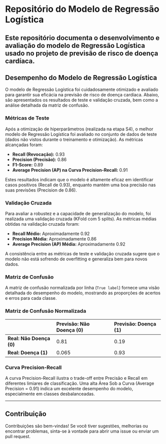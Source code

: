 # Repositório do Modelo de Regressão Logística

Este repositório documenta o desenvolvimento e avaliação do modelo de Regressão Logística usado no projeto de previsão de risco de doença cardíaca. 
---

## Desempenho do Modelo de Regressão Logística

O modelo de Regressão Logística foi cuidadosamente otimizado e avaliado para garantir sua eficácia na previsão de risco de doença cardíaca. Abaixo, são apresentados os resultados de teste e validação cruzada, bem como a análise detalhada da matriz de confusão.

### Métricas de Teste

Após a otimização de hiperparâmetros (realizada na etapa S4), o melhor modelo de Regressão Logística foi avaliado no conjunto de dados de teste (dados não vistos durante o treinamento e otimização). As métricas alcançadas foram:

* **Recall (Revocação):** 0.93
* **Precision (Precisão):** 0.86
* **F1-Score:** 0.89
* **Average Precision (AP) na Curva Precision-Recall:** 0.91

Estes resultados indicam que o modelo é altamente eficaz em identificar casos positivos (Recall de 0.93), enquanto mantém uma boa precisão nas suas previsões (Precision de 0.86).

### Validação Cruzada

Para avaliar a robustez e a capacidade de generalização do modelo, foi realizada uma validação cruzada (KFold com 5 splits). As métricas médias obtidas na validação cruzada foram:

* **Recall Médio:** Aproximadamente 0.92
* **Precision Média:** Aproximadamente 0.86
* **Average Precision (AP) Média:** Aproximadamente 0.92

A consistência entre as métricas de teste e validação cruzada sugere que o modelo não está sofrendo de overfitting e generaliza bem para novos dados.

### Matriz de Confusão

A matriz de confusão normalizada por linha (`True label`) fornece uma visão detalhada do desempenho do modelo, mostrando as proporções de acertos e erros para cada classe.

### Matriz de Confusão Normalizada

|           | Previsão: Não Doença (0) | Previsão: Doença (1) |
| :-------- | :----------------------- | :------------------- |
| **Real: Não Doença (0)** | 0.81                     | 0.19                 |
| **Real: Doença (1)** | 0.065                    | 0.93                 |


### Curva Precision-Recall

A curva Precision-Recall ilustra o trade-off entre Precisão e Recall em diferentes limiares de classificação. Uma alta Área Sob a Curva (Average Precision = 0.91) indica um excelente desempenho do modelo, especialmente em classes desbalanceadas.


---

## Contribuição

Contribuições são bem-vindas! Se você tiver sugestões, melhorias ou encontrar problemas, sinta-se à vontade para abrir uma issue ou enviar um pull request.
